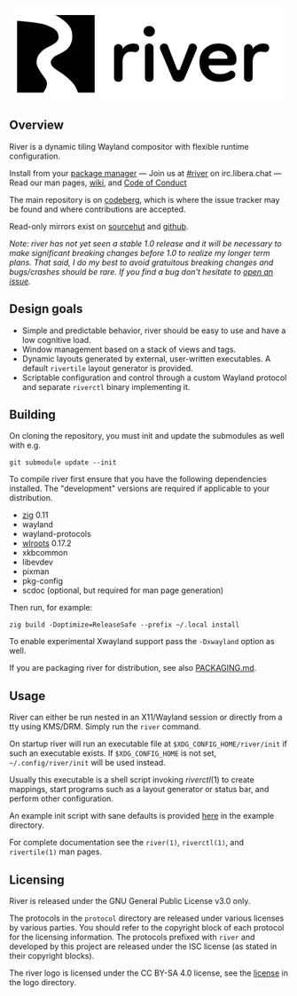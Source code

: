 <div align="center">
  <img src="logo/logo_text_adaptive_color.svg" width="600em">
</div>

## Overview

River is a dynamic tiling Wayland compositor with flexible runtime
configuration.

Install from your [package manager](https://repology.org/project/river/versions) —
Join us at [#river](https://web.libera.chat/?channels=#river) on irc.libera.chat —
Read our man pages, [wiki](https://codeberg.org/river/wiki), and
[Code of Conduct](CODE_OF_CONDUCT.md)

The main repository is on [codeberg](https://codeberg.org/river/river),
which is where the issue tracker may be found and where contributions are accepted.

Read-only mirrors exist on [sourcehut](https://git.sr.ht/~ifreund/river)
and [github](https://github.com/riverwm/river).

*Note: river has not yet seen a stable 1.0 release and it will be necessary to
make significant breaking changes before 1.0 to realize my longer term plans.
That said, I do my best to avoid gratuitous breaking changes and bugs/crashes
should be rare. If you find a bug don't hesitate to
[open an issue](https://codeberg.org/river/river/issues/new/choose).*

## Design goals

- Simple and predictable behavior, river should be easy to use and have a
low cognitive load.
- Window management based on a stack of views and tags.
- Dynamic layouts generated by external, user-written executables. A default
`rivertile` layout generator is provided.
- Scriptable configuration and control through a custom Wayland protocol and
separate `riverctl` binary implementing it.

## Building

On cloning the repository, you must init and update the submodules as well
with e.g.

```
git submodule update --init
```

To compile river first ensure that you have the following dependencies
installed. The "development" versions are required if applicable to your
distribution.

- [zig](https://ziglang.org/download/) 0.11
- wayland
- wayland-protocols
- [wlroots](https://gitlab.freedesktop.org/wlroots/wlroots) 0.17.2
- xkbcommon
- libevdev
- pixman
- pkg-config
- scdoc (optional, but required for man page generation)

Then run, for example:
```
zig build -Doptimize=ReleaseSafe --prefix ~/.local install
```
To enable experimental Xwayland support pass the `-Dxwayland` option as well.

If you are packaging river for distribution, see also
[PACKAGING.md](PACKAGING.md).

## Usage

River can either be run nested in an X11/Wayland session or directly
from a tty using KMS/DRM. Simply run the `river` command.

On startup river will run an executable file at `$XDG_CONFIG_HOME/river/init`
if such an executable exists. If `$XDG_CONFIG_HOME` is not set,
`~/.config/river/init` will be used instead.

Usually this executable is a shell script invoking *riverctl*(1) to create
mappings, start programs such as a layout generator or status bar, and
perform other configuration.

An example init script with sane defaults is provided [here](example/init)
in the example directory.

For complete documentation see the `river(1)`, `riverctl(1)`, and
`rivertile(1)` man pages.

## Licensing

River is released under the GNU General Public License v3.0 only.

The protocols in the `protocol` directory are released under various licenses by
various parties. You should refer to the copyright block of each protocol for
the licensing information. The protocols prefixed with `river` and developed by
this project are released under the ISC license (as stated in their copyright
blocks).

The river logo is licensed under the CC BY-SA 4.0 license, see the
[license](logo/LICENSE) in the logo directory.
